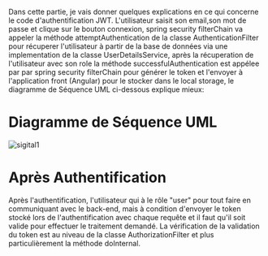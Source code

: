 
Dans cette partie, je vais donner quelques explications en ce qui concerne le code d'authentification JWT. L'utilisateur saisit son email,son mot de passe et clique sur le bouton connexion, spring security filterChain va appeler la méthode attemptAuthentication de la classe AuthenticationFilter pour récuperer l'utilisateur à partir de la base de données via une implementation de la classe UserDetailsService, après la récuperation de l'utilisateur avec son role la méthode successfulAuthentication est appélee par par spring security filterChain pour générer le token et l'envoyer à l'application front (Angular) pour le stocker dans le local storage, le diagramme de Séquence UML ci-dessous explique mieux:

# Diagramme de Séquence UML

![sigital1](https://user-images.githubusercontent.com/56519992/98405215-2a1c8100-206c-11eb-9df8-acb558e69666.PNG)

# Après Authentification

Après l'authentification, l'utilisateur qui à le rôle "user" pour tout faire en communiquant avec le back-end, mais à condition d'envoyer
le token stocké lors de l'authentification avec chaque requête et il faut qu'il soit valide pour effectuer le traitement demandé. La vérification de la validation du token est au niveau de la classe AuthorizationFilter et plus particulièrement la méthode doInternal.
